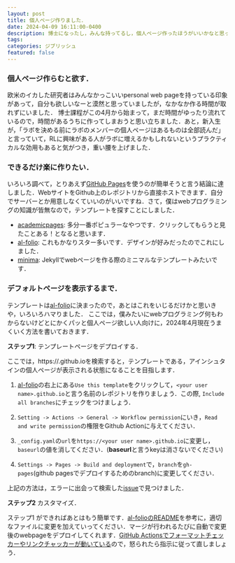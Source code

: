 ```yaml
---
layout: post
title: 個人ページ作りました．
date: 2024-04-09 16:11:00-0400
description: 博士になったし，みんな持ってるし，個人ページ作ったほうがいいかなと思って作りました．意外と時間かかりました．
tags:
categories: ジブリッシュ
featured: false
---
```


### 個人ページ作らむと欲す．

欧米のイカした研究者はみんなかっこいいpersonal web pageを持っている印象があって，自分も欲しいなーと漠然と思っていましたが，なかなか作る時間が取れずにいました．
博士課程がこの4月から始まって，まだ時間がゆったり流れているので，時間があるうちに作ってしまおうと思い立ちました．あと，新入生が，「ラボを決める前にラボのメンバーの個人ページはあるものは全部読んだ」と言っていて，RLに興味がある人がラボに増えるかもしれないというプラクティカルな効用もあると気がつき，重い腰を上げました．

### できるだけ楽に作りたい．
いろいろ調べて，とりあえず[GitHub Pages](https://docs.github.com/ja/pages/getting-started-with-github-pages/about-github-pages)を使うのが簡単そうと言う結論に達しました．WebサイトをGithub上のレポジトリから直接ホストできます．自分でサーバーとか用意しなくていいのがいいですね．さて，僕はwebプログラミングの知識が皆無なので，テンプレートを探すことにしました．

- [academicpages](https://github.com/academicpages/academicpages.github.io?tab=readme-ov-file): 多分一番ポピュラーなやつです．クリックしてもらうと見たことある！となると思います．
- [al-folio](https://github.com/alshedivat/al-folio): これもかなりスター多いです．デザインが好みだったのでこれにしました．
- [minima](https://github.com/jekyll/minima): Jekyllでwebページを作る際のミニマルなテンプレートみたいです．

### デフォルトページを表示するまで．
テンプレートは[al-folio](https://github.com/alshedivat/al-folio)に決まったので，あとはこれをいじるだけかと思いきや，いろいろハマりました．
ここでは，僕みたいにwebプログラミング何もわからないけどとにかくパッと個人ページ欲しい人向けに，2024年4月現在うまくいく方法を書いておきます．

**ステップ1**: テンプレートページをデプロイする．

ここでは，https://<github user name>.github.ioを検索すると，テンプレートである，アインシュタインの個人ページが表示される状態になることを目指します．
1. [aI-folio](https://github.com/alshedivat/al-folio)の右上にある`Use this template`をクリックして，`<your user name>.github.io`と言う名前のレポジトリを作りましょう．この際, `Include all branches`にチェックをつけましょう．

2. `Setting -> Actions -> General -> Workflow permission`にいき，`Read and write permission`の権限をGithub Actionに与えてください．

3. `_config.yaml`の`url`を`https://<your user name>.github.io`に変更し，`baseurl`の値を消してください．(**baseurl**と言うkeyは消さないでください)

4. `Settings -> Pages -> Build and deployment`で，`branch`を`gh-pages`(github pagesでデプロイするためのbranch)に変更してください．

上記の方法は，エラーに出会って検索した[issue](https://github.com/alshedivat/al-folio/issues/1438#issuecomment-1951693154)で見つけました．

**ステップ2** カスタマイズ．

ステップ1 ができればあとはもう簡単です．[al-folioのREADME](https://github.com/alshedivat/al-folio?tab=readme-ov-file#al-folio)を参考に，適切なファイルに変更を加えていってください．マージが行われるたびに自動で変更後のwebpageをデプロイしてくれます．[GitHub Actionsでフォーマットチェッカーやリンクチャッカーが動いている](https://github.com/nissymori/nissymori.github.io?tab=readme-ov-file#code-quality-checks)ので，怒られたら指示に従って直しましょう．
